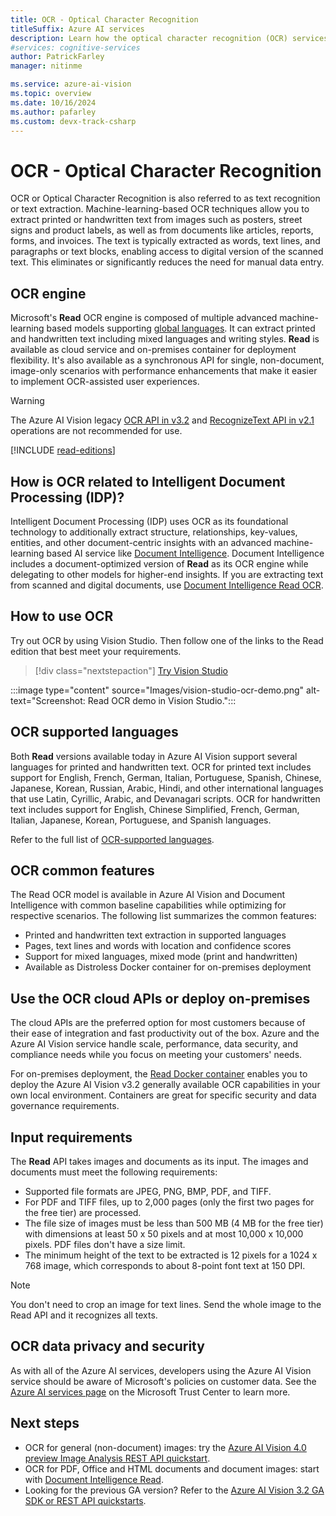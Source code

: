 ```yaml
---
title: OCR - Optical Character Recognition
titleSuffix: Azure AI services
description: Learn how the optical character recognition (OCR) services extract print and handwritten text from images and documents in global languages.
#services: cognitive-services
author: PatrickFarley
manager: nitinme

ms.service: azure-ai-vision
ms.topic: overview
ms.date: 10/16/2024
ms.author: pafarley
ms.custom: devx-track-csharp
---
```


# OCR - Optical Character Recognition

OCR or Optical Character Recognition is also referred to as text recognition or text extraction. Machine-learning-based OCR techniques allow you to extract printed or handwritten text from images such as posters, street signs and product labels, as well as from documents like articles, reports, forms, and invoices. The text is typically extracted as words, text lines, and paragraphs or text blocks, enabling access to digital version of the scanned text. This eliminates or significantly reduces the need for manual data entry.



## OCR engine

Microsoft's **Read** OCR engine is composed of multiple advanced machine-learning based models supporting [global languages](./language-support.md). It can extract printed and handwritten text including mixed languages and writing styles. **Read** is available as cloud service and on-premises container for deployment flexibility. It's also available as a synchronous API for single, non-document, image-only scenarios with performance enhancements that make it easier to implement OCR-assisted user experiences.

> [!WARNING]
> The Azure AI Vision legacy [OCR API in v3.2](/rest/api/computervision/recognize-printed-text?view=rest-computervision-v3.2) and [RecognizeText API in v2.1](/rest/api/computervision/recognize-printed-text/recognize-printed-text?view=rest-computervision-v2.1) operations are not recommended for use.

[!INCLUDE [read-editions](includes/read-editions.md)]

## How is OCR related to Intelligent Document Processing (IDP)?

Intelligent Document Processing (IDP) uses OCR as its foundational technology to additionally extract structure, relationships, key-values, entities, and other document-centric insights with an advanced machine-learning based AI service like [Document Intelligence](../../ai-services/document-intelligence/overview.md). Document Intelligence includes a document-optimized version of **Read** as its OCR engine while delegating to other models for higher-end insights. If you are extracting text from scanned and digital documents, use [Document Intelligence Read OCR](../../ai-services/document-intelligence/concept-read.md).

## How to use OCR

Try out OCR by using Vision Studio. Then follow one of the links to the Read edition that best meet your requirements.

> [!div class="nextstepaction"]
> [Try Vision Studio](https://portal.vision.cognitive.azure.com/)

:::image type="content" source="Images/vision-studio-ocr-demo.png" alt-text="Screenshot: Read OCR demo in Vision Studio.":::

## OCR supported languages

Both **Read** versions available today in Azure AI Vision support several languages for printed and handwritten text. OCR for printed text includes support for English, French, German, Italian, Portuguese, Spanish, Chinese, Japanese, Korean, Russian, Arabic, Hindi, and other international languages that use Latin, Cyrillic, Arabic, and Devanagari scripts. OCR for handwritten text includes support for English, Chinese Simplified, French, German, Italian, Japanese, Korean, Portuguese, and Spanish languages.

Refer to the full list of [OCR-supported languages](./language-support.md#optical-character-recognition-ocr).

## OCR common features

The Read OCR model is available in Azure AI Vision and Document Intelligence with common baseline capabilities while optimizing for respective scenarios. The following list summarizes the common features:

* Printed and handwritten text extraction in supported languages
* Pages, text lines and words with location and confidence scores
* Support for mixed languages, mixed mode (print and handwritten)
* Available as Distroless Docker container for on-premises deployment

## Use the OCR cloud APIs or deploy on-premises

The cloud APIs are the preferred option for most customers because of their ease of integration and fast productivity out of the box. Azure and the Azure AI Vision service handle scale, performance, data security, and compliance needs while you focus on meeting your customers' needs.

For on-premises deployment, the [Read Docker container](./computer-vision-how-to-install-containers.md) enables you to deploy the Azure AI Vision v3.2 generally available OCR capabilities in your own local environment. Containers are great for specific security and data governance requirements.


## Input requirements

The **Read** API takes images and documents as its input. The images and documents must meet the following requirements:

* Supported file formats are JPEG, PNG, BMP, PDF, and TIFF.
* For PDF and TIFF files, up to 2,000 pages (only the first two pages for the free tier) are processed.
* The file size of images must be less than 500 MB (4 MB for the free tier) with dimensions at least 50 x 50 pixels and at most 10,000 x 10,000 pixels. PDF files don't have a size limit.
* The minimum height of the text to be extracted is 12 pixels for a 1024 x 768 image, which corresponds to about 8-point font text at 150 DPI.

>[!NOTE]
> You don't need to crop an image for text lines. Send the whole image to the Read API and it recognizes all texts.

## OCR data privacy and security

As with all of the Azure AI services, developers using the Azure AI Vision service should be aware of Microsoft's policies on customer data. See the [Azure AI services page](https://www.microsoft.com/trustcenter/cloudservices/cognitiveservices) on the Microsoft Trust Center to learn more.

## Next steps

- OCR for general (non-document) images: try the [Azure AI Vision 4.0 preview Image Analysis REST API quickstart](./concept-ocr.md).
- OCR for PDF, Office and HTML documents and document images: start with [Document Intelligence Read](../../ai-services/document-intelligence/concept-read.md).
- Looking for the previous GA version? Refer to the [Azure AI Vision 3.2 GA SDK or REST API quickstarts](./quickstarts-sdk/client-library.md).
